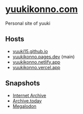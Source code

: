 # [yuukikonno.com](https://yuukikonno.com/)

Personal site of yuuki

## Hosts

* [yuuki15.github.io](https://yuuki15.github.io/)
* [yuukikonno.pages.dev](https://yuukikonno.pages.dev/) (main)
* [yuukikonno.netlify.app](https://yuukikonno.netlify.app/)
* [yuukikonno.vercel.app](https://yuukikonno.vercel.app/)

## Snapshots

* [Internet Archive](https://web.archive.org/web/https://yuukikonno.com/)
* [Archive.today](https://archive.today/newest/https://yuukikonno.com/)
* [Megalodon](https://gyo.tc/https://yuukikonno.com/)
